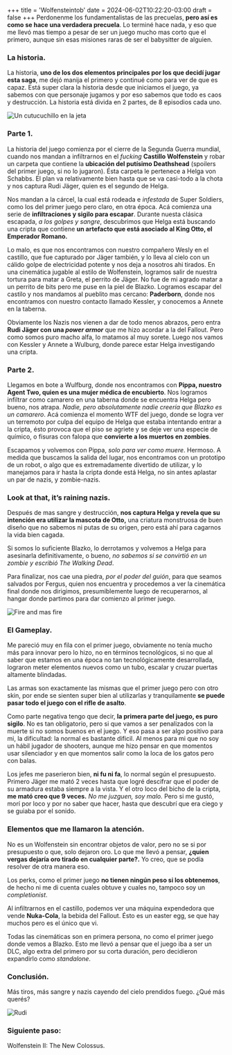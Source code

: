 +++
title = 'Wolfensteintob'
date = 2024-06-02T10:22:20-03:00
draft = false
+++
Perdonenme los fundamentalistas de las precuelas, **pero así es como se hace una verdadera precuela**. Lo terminé hace nada, y eso que me llevó mas tiempo a pesar de ser un juego mucho mas corto que el primero, aunque sin esas misiones raras de ser el babysitter de alguien.

### La historia.

La historia, **uno de los dos elementos principales por los que decidí jugar esta saga**, me dejó manija el primero y continué como para ver de que es capaz. Está super clara la historia desde que iniciamos el juego, ya sabemos con que personaje jugamos y por eso sabemos que todo es caos y destrucción. La historia está divida en 2 partes, de 8 episodios cada uno.

![Un cutucuchillo en la jeta](https://www.wingamestore.com/images_screenshots/wolfenstein-the-old-blood-29905.jpg)

### Parte 1.

La historia del juego comienza por el cierre de la Segunda Guerra mundial, cuando nos mandan a infiltrarnos en el *fucking* **Castillo Wolfenstein** y robar un carpeta que contiene la **ubicación del putísimo Deathshead** (spoilers del primer juego, si no lo jugaron). Ésta carpeta le pertenece a Helga von Schabbs. El plan va relativamente bien hasta que se va casi-todo a la chota y nos captura Rudi Jäger, quien es el segundo de Helga.

Nos mandan a la cárcel, la cual está rodeada e *infestada* de Super Soldiers, como los del primer juego pero claro, en otra época. Acá comienza una serie de **infiltraciones y sigilo para escapar**. Durante nuesta clásica escapada, *a los golpes y sangre*, descubrimos que Helga está buscando una cripta que contiene **un artefacto que está asociado al King Otto, el Emperador Romano.**

Lo malo, es que nos encontramos con nuestro compañero Wesly en el castillo, que fue capturado por Jäger también, y lo lleva al cielo con un cálido golpe de electricidad potente y nos deja a nosotros ahi tirados. En una cinemática jugable al estilo de Wolfenstein, logramos salir de nuestra tortura para matar a Greta, el perrito de Jäger. No fue de mi agrado matar a un perrito de bits pero me puse en la piel de Blazko. Logramos escapar del castilo y nos mandamos al pueblito mas cercano: **Paderborn**, donde nos encontramos con nuestro contacto llamado Kessler, y conocemos a Annete en la taberna.

Obviamente los Nazis nos vienen a dar de todo menos abrazos, pero entra **Rudi Jäger con una *power armor*** que me hizo acordar a la del Fallout. Pero como somos puro macho alfa, lo matamos al muy sorete. Luego nos vamos con Kessler y Annete a Wulburg, donde parece estar Helga investigando una cripta.

### Parte 2.

Llegamos en bote a Wulfburg, donde nos encontramos con **Pippa, nuestro Agent Two, quien es una mujer médica de encubierto**. Nos logramos infiltrar como camarero en una taberna donde se encuentra Helga pero bueno, nos atrapa. *Nadie, pero absolutamente nadie creería que Blazko es un camarero*. Acá comienza el momento WTF del juego, donde se logra ver un terremoto por culpa del equipo de Helga que estaba intentando entrar a la cripta, ésto provoca que el piso se agriete y se deje ver una especie de químico, o fisuras con falopa que **convierte a los muertos en zombies**. 

Escapamos y volvemos con Pippa, *solo para ver como muere*. Hermoso. A medida que buscamos la salida del lugar, nos encontramos con un prototipo de un robot, o algo que es extremadamente divertido de utilizar, y lo manejamos para ir hasta la cripta donde está Helga, no sin antes aplastar un par de nazis, y zombie-nazis.

### Look at that, it’s raining nazis.

Después de mas sangre y destrucción, **nos captura Helga y revela que su intención era utilizar la mascota de Otto,** una criatura monstruosa de buen diseño que no sabemos ni putas de su origen, pero está ahí para cagarnos la vida bien cagada.

Si somos lo suficiente Blazko, lo derrotamos y volvemos a Helga para asesinarla definitivamente, o bueno, *no sabemos si se convirtió en un zombie y escribió The Walking Dead*. 

Para finalizar, nos cae una piedra, *por el poder del guión*, para que seamos salvados por Fergus, quien nos encuentra y procedemos a ver la cinemática final donde nos dirigimos, presumiblemente luego de recuperarnos, al hangar donde partimos para dar comienzo al primer juego. 

![Fire and mas fire](https://www.newgamenetwork.com/images/uploads/gallery/WolfensteinOB/oldblood_05.jpg)

### El Gameplay.

Me pareció muy en fila con el primer juego, obviamente no tenía mucho más para innovar pero lo hizo, no en términos tecnológicos, si no que al saber que estamos en una época no tan tecnológicamente desarrollada, lograron meter elementos nuevos como un tubo, escalar y cruzar puertas altamente blindadas.

Las armas son exactamente las mismas que el primer juego pero con otro skin, por ende se sienten super bien al utilizarlas y tranquilamente **se puede pasar todo el juego con el rifle de asalto**.

Como parte negativa tengo que decir, **la primera parte del juego, es puro sigilo**. No es tan obligatorio, pero si que vamos a ser penalizados con la muerte si no somos buenos en el juego. Y eso pasa a ser algo positivo para mi, la dificultad: la normal es bastante dificil. Al menos para mi que no soy un hábil jugador de shooters, aunque me hizo pensar en que momentos usar silenciador y en que momentos salir como la loca de los gatos pero con balas.

Los jefes me paserieron bien, **ni fu ni fa**, lo normal según el presupuesto. Primero Jäger me mató 2 veces hasta que logré descifrar que el poder de su armadura estaba siempre a la vista. Y el otro loco del bicho de la cripta, **me mató creo que 9 veces.** *No me juzguen, soy malo.* Pero si me gustó, morí por loco y por no saber que hacer, hasta que descubrí que era ciego y se guiaba por el sonido.

### Elementos que me llamaron la atención.

No es un Wolfenstein sin encontrar objetos de valor, pero no se si por presupuesto o que, solo dejaron oro. Lo que me llevó a pensar, **¿quien vergas dejaría oro tirado en cualquier parte?.** Yo creo, que se podía resolver de otra manera eso.

Los perks, como el primer juego **no tienen ningún peso si los obtenemos**, de hecho ni me di cuenta cuales obtuve y cuales no, tampoco soy un *completionist*.

Al infiltrarnos en el castillo, podemos ver una máquina expendedora que vende **Nuka-Cola**, la bebida del Fallout. Ésto es un easter egg, se que hay muchos pero es el único que vi.

Todas las cinemáticas son en primera persona, no como el primer juego donde vemos a Blazko. Esto me llevó a pensar que el juego iba a ser un DLC, algo extra del primero por su corta duración, pero decidieron expandirlo como *standalone*.

### Conclusión.

Más tiros, más sangre y nazis cayendo del cielo prendidos fuego. ¿Qué más querés?

![Rudi](https://static.wikia.nocookie.net/wolfenstein/images/c/c7/Jager-2.jpg/revision/latest?cb=20180120032827)

### Siguiente paso:

Wolfenstein II: The New Colossus.